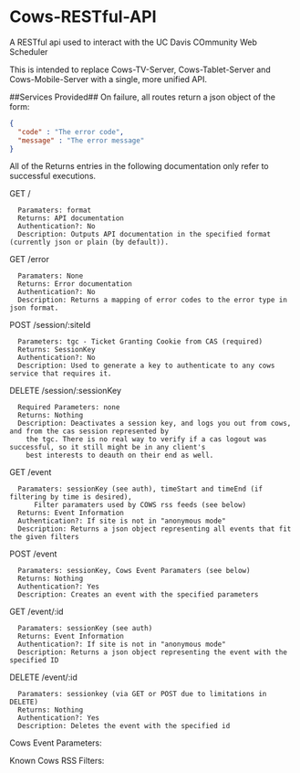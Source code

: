 Cows-RESTful-API
================

A RESTful api used to interact with the UC Davis COmmunity Web Scheduler

This is intended to replace Cows-TV-Server, Cows-Tablet-Server and Cows-Mobile-Server with a single, more unified API.

##Services Provided##
  On failure, all routes return a json object of the form:
  ```json
  {
    "code" : "The error code",
    "message" : "The error message"
  }
  ```
  
  All of the Returns entries in the following documentation only refer to successful executions.

  GET /
  
      Paramaters: format
      Returns: API documentation
      Authentication?: No
      Description: Outputs API documentation in the specified format (currently json or plain (by default)).
  
  GET /error
  
      Paramaters: None
      Returns: Error documentation
      Authentication?: No
      Description: Returns a mapping of error codes to the error type in json format.
  
  POST /session/:siteId
  
      Parameters: tgc - Ticket Granting Cookie from CAS (required)
      Returns: SessionKey
      Authentication?: No
      Description: Used to generate a key to authenticate to any cows service that requires it.
  DELETE /session/:sessionKey
  
      Required Parameters: none
      Returns: Nothing
      Description: Deactivates a session key, and logs you out from cows, and from the cas session represented by
        the tgc. There is no real way to verify if a cas logout was successful, so it still might be in any client's
        best interests to deauth on their end as well.
        
  GET /event
  
      Paramaters: sessionKey (see auth), timeStart and timeEnd (if filtering by time is desired), 
          Filter paramaters used by COWS rss feeds (see below)
      Returns: Event Information
      Authentication?: If site is not in "anonymous mode"
      Description: Returns a json object representing all events that fit the given filters
  POST /event
  
      Paramaters: sessionKey, Cows Event Paramaters (see below)
      Returns: Nothing
      Authentication?: Yes
      Description: Creates an event with the specified parameters
      
  GET /event/:id
  
      Paramaters: sessionKey (see auth)
      Returns: Event Information
      Authentication?: If site is not in "anonymous mode"
      Description: Returns a json object representing the event with the specified ID
  DELETE /event/:id
  
      Paramaters: sessionkey (via GET or POST due to limitations in DELETE)
      Returns: Nothing
      Authentication?: Yes
      Description: Deletes the event with the specified id

Cows Event Parameters:

Known Cows RSS Filters:
        
  
